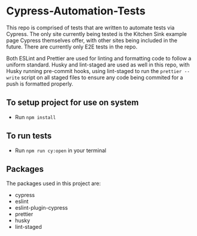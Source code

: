 # Cypress-Automation-Tests

This repo is comprised of tests that are written to automate tests via Cypress. The only site currently being tested is the Kitchen Sink example page Cypress themselves offer, with other sites being included in the future. There are currently only E2E tests in the repo.

Both ESLint and Prettier are used for linting and formatting code to follow a uniform standard. Husky and lint-staged are used as well in this repo, with Husky running pre-commit hooks, using lint-staged to run the `prettier --write` script on all staged files to ensure any code being commited for a push is formatted properly.

## To setup project for use on system

- Run `npm install`

## To run tests

- Run `npm run cy:open` in your terminal

## Packages

The packages used in this project are:

- cypress
- eslint
- eslint-plugin-cypress
- prettier
- husky
- lint-staged
